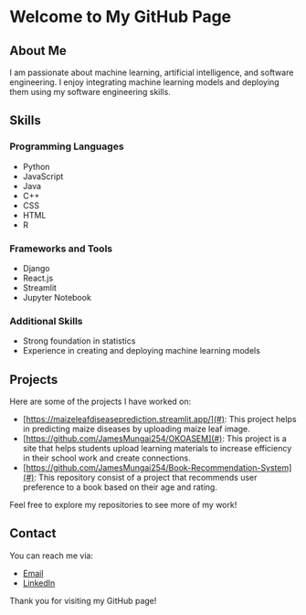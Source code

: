 # Welcome to My GitHub Page


## About Me

I am passionate about machine learning, artificial intelligence, and software engineering. I enjoy integrating machine learning models and deploying them using my software engineering skills.

## Skills

### Programming Languages
- Python
- JavaScript
- Java
- C++
- CSS
- HTML
- R

### Frameworks and Tools
- Django
- React.js
- Streamlit
- Jupyter Notebook


### Additional Skills
- Strong foundation in statistics
- Experience in creating and deploying machine learning models

## Projects

Here are some of the projects I have worked on:
- [https://maizeleafdiseaseprediction.streamlit.app/](#): This project helps in predicting maize diseases by uploading maize leaf image.
- [https://github.com/JamesMungai254/OKOASEM](#): This project is a site that helps students upload learning materials to increase efficiency in their school work and create connections.
- [https://github.com/JamesMungai254/Book-Recommendation-System](#): This repository consist of a project that recommends user preference to a book based on their age and rating.

Feel free to explore my repositories to see more of my work!

## Contact

You can reach me via:
- [Email](mailto:jamesmungai6303@gmail.com)
- [LinkedIn](https://www.linkedin.com/in/james-mungai-b6462a2a3)

Thank you for visiting my GitHub page!


<!---
JamesMungai254/JamesMungai254 is a ✨ special ✨ repository because its `README.md` (this file) appears on your GitHub profile.
You can click the Preview link to take a look at your changes.
--->

